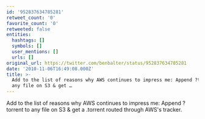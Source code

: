 ```yaml
---
id: '952837634785281'
retweet_count: '0'
favorite_count: '0'
retweeted: false
entities:
  hashtags: []
  symbols: []
  user_mentions: []
  urls: []
original_url: https://twitter.com/benbalter/status/952837634785281
date: '2010-11-06T16:49:08.000Z'
title: >-
  Add to the list of reasons why AWS continues to impress me: Append ?torrent to
  any file on S3 & get …
---
```


Add to the list of reasons why AWS continues to impress me: Append ?torrent to any file on S3 & get a .torrent routed through AWS's tracker.
